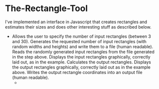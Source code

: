 The-Rectangle-Tool
==================

I've implemented an interface in Javascript that creates rectangles and estimates their sizes and does other interesting stuff as described below. 


<ul><li>
Allows the user to specify the number of input rectangles (between 3 and 30).
Generates the requested number of input rectangles (with random widths and heights) and write them to a file (human readable).
Reads the randomly generated input rectangles from the file generated in the step above.
Displays the input rectangles graphically, correctly laid out, as in the example.
Calculates the output rectangles.
Displays the output rectangles graphically, correctly laid out as in the example above. 
Writes the output rectangle coordinates into an output file (human readable).
<ul/><li/>
